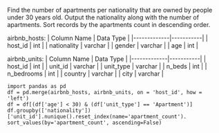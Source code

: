 Find the number of apartments per nationality that are owned by people under 30 years old.
Output the nationality along with the number of apartments.
Sort records by the apartments count in descending order.

airbnb_hosts:
| Column Name | Data Type |
|-------------|-----------|
| host_id     | int       |
| nationality | varchar   |
| gender      | varchar   |
| age         | int       |

airbnb_units:
| Column Name | Data Type |
|-------------|-----------|
| host_id     | int       |
| unit_id     | varchar   |
| unit_type   | varchar   |
| n_beds      | int       |
| n_bedrooms  | int       |
| country     | varchar   |
| city        | varchar   |

```
import pandas as pd
df = pd.merge(airbnb_hosts, airbnb_units, on = 'host_id', how = 'left')
df = df[(df['age'] < 30) & (df['unit_type'] == 'Apartment')]
df.groupby(['nationality'])['unit_id'].nunique().reset_index(name='apartment_count').
sort_values(by='apartment_count', ascending=False)
```
